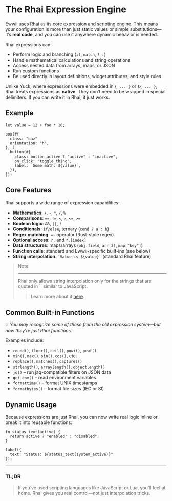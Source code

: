 # The Rhai Expression Engine

Ewwii uses [Rhai](https://rhai.rs/) as its core expression and scripting engine. This means your configuration is more than just static values or simple substitutions—it’s **real code**, and you can use it anywhere dynamic behavior is needed.

Rhai expressions can:

-   Perform logic and branching (`if`, `match`, `? :`)
-   Handle mathematical calculations and string operations
-   Access nested data from arrays, maps, or JSON
-   Run custom functions
-   Be used directly in layout definitions, widget attributes, and style rules

Unlike Yuck, where expressions were embedded in `{ ... }` or `${ ... }`, Rhai treats expressions as **native**. They don’t need to be wrapped in special delimiters. If you can write it in Rhai, it just works.

## Example

```rust,ignore
let value = 12 + foo * 10;

box(#{
  class: "baz"
  orientation: "h",
}, [
  button(#{
    class: button_active ? "active" : "inactive",
    on_click: "toggle_thing",
    label: `Some math: ${value}`,
  }),
]);
```

## Core Features

Rhai supports a wide range of expression capabilities:

-   **Mathematics**: `+`, `-`, `*`, `/`, `%`
-   **Comparisons**: `==`, `!=`, `<`, `>`, `<=`, `>=`
-   **Boolean logic**: `&&`, `||`, `!`
-   **Conditionals**: `if/else`, ternary (`cond ? a : b`)
-   **Regex matching**: `=~` operator (Rust-style regex)
-   **Optional access**: `?.` and `?.[index]`
-   **Data structures**: maps/arrays (`obj.field`, `arr[3]`, `map["key"]`)
-   **Function calls**: standard and Ewwii-specific built-ins (see below)
-   **String interpolation**: `` `Value is ${value}` `` (standard Rhai feature)

> Note
>
> ---
>
> Rhai only allows string interpolation only for the strings that are quoted in `` similar to JavaScript.
>
> > Learn more about it [here](https://rhai.rs/book/ref/strings-chars.html?interpolation#string-interpolation).

## Common Built-in Functions

💡 _You may recognize some of these from the old expression system—but now they're just Rhai functions._

Examples include:

-   `round()`, `floor()`, `ceil()`, `powi()`, `powf()`
-   `min()`, `max()`, `sin()`, `cos()`, etc.
-   `replace()`, `matches()`, `captures()`
-   `strlength()`, `arraylength()`, `objectlength()`
-   `jq()` – run jaq-compatible filters on JSON data
-   `get_env()` – read environment variables
-   `formattime()` – format UNIX timestamps
-   `formatbytes()` – format file sizes (IEC or SI)

## Dynamic Usage

Because expressions are just Rhai, you can now write real logic inline or break it into reusable functions:

```rhai
fn status_text(active) {
  return active ? "enabled" : "disabled";
}

label({
  text: "Status: ${status_text(system_active)}"
});
```

---

### TL;DR

> If you’ve used scripting languages like JavaScript or Lua, you’ll feel at home. Rhai gives you real control—not just interpolation tricks.
